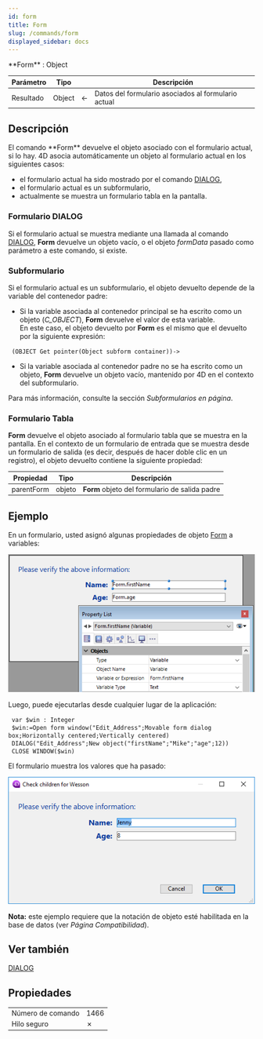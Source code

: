 ```yaml
---
id: form
title: Form
slug: /commands/form
displayed_sidebar: docs
---
```


<!--REF #_command_.Form.Syntax-->**Form**  : Object<!-- END REF-->
<!--REF #_command_.Form.Params-->
| Parámetro | Tipo |  | Descripción |
| --- | --- | --- | --- |
| Resultado | Object | &#8592; | Datos del formulario asociados al formulario actual |

<!-- END REF-->

## Descripción 

<!--REF #_command_.Form.Summary-->El comando **Form** devuelve el objeto asociado con el formulario actual, si lo hay.<!-- END REF--> 4D asocia automáticamente un objeto al formulario actual en los siguientes casos:

* el formulario actual ha sido mostrado por el comando [DIALOG](dialog.md),
* el formulario actual es un subformulario,
* actualmente se muestra un formulario tabla en la pantalla.

### Formulario DIALOG 

Si el formulario actual se muestra mediante una llamada al comando [DIALOG](dialog.md), **Form** devuelve un objeto vacío, o el objeto *formData* pasado como parámetro a este comando, si existe.

### Subformulario 

Si el formulario actual es un subformulario, el objeto devuelto depende de la variable del contenedor padre:

* Si la variable asociada al contenedor principal se ha escrito como un objeto (*C\_OBJECT*), **Form** devuelve el valor de esta variable.  
En este caso, el objeto devuelto por **Form** es el mismo que el devuelto por la siguiente expresión:  
```4d  
 (OBJECT Get pointer(Object subform container))->  
```
* Si la variable asociada al contenedor padre no se ha escrito como un objeto, **Form** devuelve un objeto vacío, mantenido por 4D en el contexto del subformulario.

Para más información, consulte la sección *Subformularios en página*.

### Formulario Tabla 

**Form** devuelve el objeto asociado al formulario tabla que se muestra en la pantalla. En el contexto de un formulario de entrada que se muestra desde un formulario de salida (es decir, después de hacer doble clic en un registro), el objeto devuelto contiene la siguiente propiedad:

| **Propiedad** | **Tipo** | **Descripción**                                |
| ------------- | -------- | ---------------------------------------------- |
| parentForm    | objeto   | **Form** objeto del formulario de salida padre |

## Ejemplo 

En un formulario, usted asignó algunas propiedades de objeto [Form](form.md) a variables:

![](../assets/en/commands/pict3515147.en.png)

Luego, puede ejecutarlas desde cualquier lugar de la aplicación:

```4d
 var $win : Integer
 $win:=Open form window("Edit_Address";Movable form dialog box;Horizontally centered;Vertically centered)
 DIALOG("Edit_Address";New object("firstName";"Mike";"age";12))
 CLOSE WINDOW($win)
```

El formulario muestra los valores que ha pasado:

![](../assets/en/commands/pict3515152.en.png)

**Nota:** este ejemplo requiere que la notación de objeto esté habilitada en la base de datos (ver *Página Compatibilidad*).

## Ver también 

[DIALOG](dialog.md)  

## Propiedades

|  |  |
| --- | --- |
| Número de comando | 1466 |
| Hilo seguro | &cross; |


